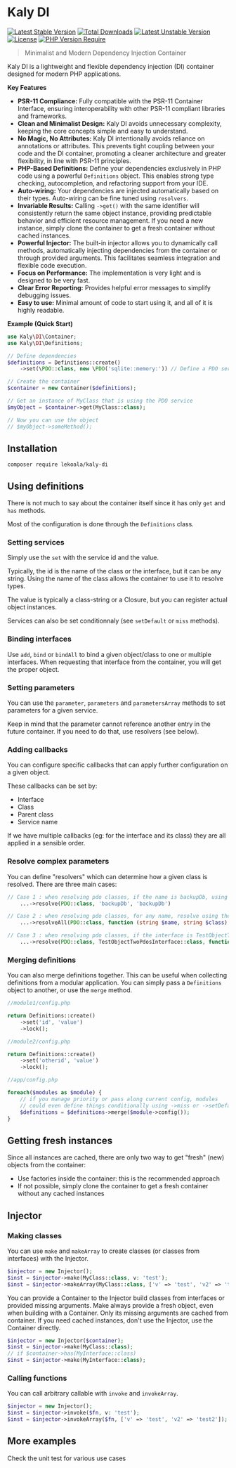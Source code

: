 # Kaly DI

[![Latest Stable Version](http://poser.pugx.org/lekoala/kaly-di/v)](https://packagist.org/packages/lekoala/kaly-di) [![Total Downloads](http://poser.pugx.org/lekoala/kaly-di/downloads)](https://packagist.org/packages/lekoala/kaly-di) [![Latest Unstable Version](http://poser.pugx.org/lekoala/kaly-di/v/unstable)](https://packagist.org/packages/lekoala/kaly-di) [![License](http://poser.pugx.org/lekoala/kaly-di/license)](https://packagist.org/packages/lekoala/kaly-di) [![PHP Version Require](http://poser.pugx.org/lekoala/kaly-di/require/php)](https://packagist.org/packages/lekoala/kaly-di)

> Minimalist and Modern Dependency Injection Container

Kaly DI is a lightweight and flexible dependency injection (DI) container designed for modern PHP applications.

**Key Features**

* **PSR-11 Compliance:**  Fully compatible with the PSR-11 Container Interface, ensuring interoperability with other PSR-11 compliant libraries and frameworks.
* **Clean and Minimalist Design:**  Kaly DI avoids unnecessary complexity, keeping the core concepts simple and easy to understand.
* **No Magic, No Attributes:**  Kaly DI intentionally avoids reliance on annotations or attributes. This prevents tight coupling between your code and the DI container, promoting a cleaner architecture and greater flexibility, in line with PSR-11 principles.
* **PHP-Based Definitions:** Define your dependencies exclusively in PHP code using a powerful `Definitions` object. This enables strong type checking, autocompletion, and refactoring support from your IDE.
* **Auto-wiring:** Your dependencies are injected automatically based on their types. Auto-wiring can be fine tuned using `resolvers`.
* **Invariable Results:**  Calling `->get()` with the same identifier will consistently return the same object instance, providing predictable behavior and efficient resource management. If you need a new instance, simply clone the container to get a fresh container without cached instances.
* **Powerful Injector:** The built-in injector allows you to dynamically call methods, automatically injecting dependencies from the container or through provided arguments. This facilitates seamless integration and flexible code execution.
* **Focus on Performance:** The implementation is very light and is designed to be very fast.
* **Clear Error Reporting:** Provides helpful error messages to simplify debugging issues.
* **Easy to use:** Minimal amount of code to start using it, and all of it is highly readable.

**Example (Quick Start)**

```php
use Kaly\DI\Container;
use Kaly\DI\Definitions;

// Define dependencies
$definitions = Definitions::create()
    ->set(\PDO::class, new \PDO('sqlite::memory:')) // Define a PDO service

// Create the container
$container = new Container($definitions);

// Get an instance of MyClass that is using the PDO service
$myObject = $container->get(MyClass::class);

// Now you can use the object
// $myObject->someMethod();
```

## Installation

```
composer require lekoala/kaly-di
```

## Using definitions

There is not much to say about the container itself since it has only `get` and `has` methods.

Most of the configuration is done through the `Definitions` class.

### Setting services

Simply use the `set` with the service id and the value.

Typically, the id is the name of the class or the interface, but it can be any string.
Using the name of the class allows the container to use it to resolve types.

The value is typically a class-string or a Closure, but you can register actual object instances.

Services can also be set conditionnaly (see `setDefault` or `miss` methods).

### Binding interfaces

Use `add`, `bind` or `bindAll` to bind a given object/class to one or multiple interfaces. When requesting
that interface from the container, you will get the proper object.

### Setting parameters

You can use the `parameter`, `parameters` and `parametersArray` methods to set parameters
for a given service.

Keep in mind that the parameter cannot reference another entry in the future container. If you need
to do that, use resolvers (see below).

### Adding callbacks

You can configure specific callbacks that can apply further configuration on a given object.

These callbacks can be set by:
- Interface
- Class
- Parent class
- Service name

If we have multiple callbacks (eg: for the interface and its class) they are all applied in a sensible order.

### Resolve complex parameters

You can define "resolvers" which can determine how a given class is resolved. There are three main cases:

```php
// Case 1 : when resolving pdo classes, if the name is backupDb, using backupDb id
    ...->resolve(PDO::class, 'backupDb', 'backupDb')

// Case 2 : when resolving pdo classes, for any name, resolve using the closure
    ...->resolveAll(PDO::class, function (string $name, string $class) {...}

// Case 3 : when resolving pdo classes, if the interface is TestObjectTwoPdosInterface, resolve using the closure
    ...->resolve(PDO::class, TestObjectTwoPdosInterface::class, function (string $name, string $class) {...}
```

### Merging definitions

You can also merge definitions together. This can be useful when collecting definitions from a
modular application. You can simply pass a `Definitions` object to another, or use the `merge` method.

```php
//module1/config.php

return Definitions::create()
    ->set('id', 'value')
    ->lock();

//module2/config.php

return Definitions::create()
    ->set('otherid', 'value')
    ->lock();

//app/config.php

foreach($modules as $module) {
    // if you manage priority or pass along current config, modules
    // could even define things conditionally using ->miss or ->setDefault
    $definitions = $definitions->merge($module->config());
}
```

## Getting fresh instances

Since all instances are cached, there are only two way to get "fresh" (new) objects from the container:

- Use factories inside the container: this is the recommended approach
- If not possible, simply clone the container to get a fresh container without any cached instances

## Injector

### Making classes

You can use `make` and `makeArray` to create classes (or classes from interfaces) with the Injector.

```php
$injector = new Injector();
$inst = $injector->make(MyClass::class, v: 'test');
$inst = $injector->makeArray(MyClass::class, ['v' => 'test', 'v2' => 'test2']);
```

You can provide a Container to the Injector build classes from interfaces or provided missing arguments.
Make always provide a fresh object, even when building with a Container. Only its missing arguments are
cached from container. If you need cached instances, don't use the Injector, use the Container directly.

```php
$injector = new Injector($container);
$inst = $injector->make(MyClass::class);
// if $container->has(MyInterface::class)
$inst = $injector->make(MyInterface::class);
```

### Calling functions

You can call arbitrary callable with `invoke` and `invokeArray`.

```php
$injector = new Injector();
$inst = $injector->invoke($fn, v: 'test');
$inst = $injector->invokeArray($fn, ['v' => 'test', 'v2' => 'test2']);
```

## More examples

Check the unit test for various use cases
